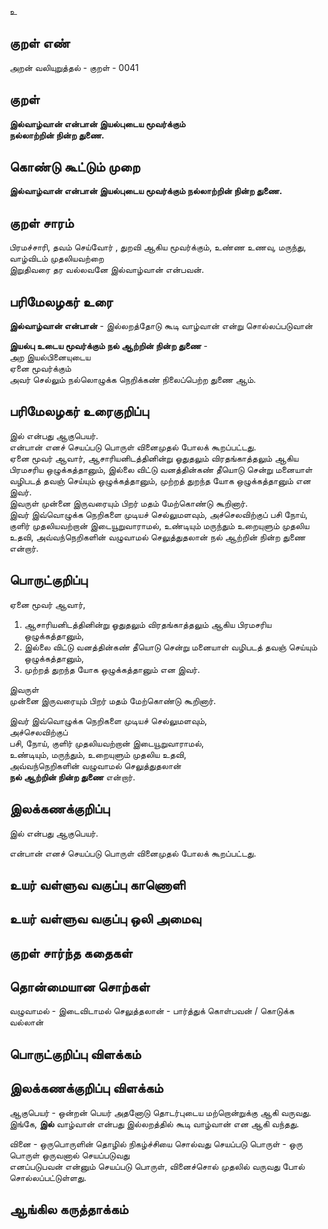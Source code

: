 உ

## குறள் எண் 

அறன் வலியுறுத்தல் - குறள் - 0041  

## குறள் 

**இல்வாழ்வான் என்பான் இயல்புடைய மூவர்க்கும்  
நல்லாற்றின் நின்ற துணை.** 

## கொண்டு கூட்டும் முறை

**இல்வாழ்வான் என்பான் இயல்புடைய மூவர்க்கும் நல்லாற்றின் நின்ற துணை.** 

## குறள் சாரம் 

பிரமச்சாரி, தவம் செய்வோர் , துறவி ஆகிய மூவர்க்கும், உண்ண உணவு, மருந்து, வாழ்விடம் முதலியவற்றை   
இறுதிவரை தர வல்லவனே இல்வாழ்வான் என்பவன்.

## பரிமேலழகர் உரை

**இல்வாழ்வான் என்பான்** - இல்லறத்தோடு கூடி வாழ்வான் என்று சொல்லப்படுவான்  

**இயல்பு உடைய மூவர்க்கும் நல் ஆற்றின் நின்ற துணை** -  
அற இயல்பினையுடைய  
ஏனை மூவர்க்கும்  
அவர் செல்லும் நல்லொழுக்க நெறிக்கண் நிலைப்பெற்ற துணை ஆம்.	

## பரிமேலழகர் உரைகுறிப்பு   

இல் என்பது ஆகுபெயர்.  
என்பான் எனச் செயப்படு பொருள் வினைமுதல் போலக் கூறப்பட்டது.  
ஏனை மூவர் ஆவார், ஆசாரியனிடத்தினின்று ஓதுதலும் விரதங்காத்தலும் ஆகிய பிரமசரிய ஒழுக்கத்தானும், இல்லை விட்டு வனத்தின்கண் தீயொடு சென்று மனையாள் வழிபடத் தவஞ் செய்யும் ஒழுக்கத்தானும், முற்றத் துறந்த யோக ஒழுக்கத்தானும் என இவர்.  
இவருள் முன்னை இருவரையும் பிறர் மதம் மேற்கொண்டு கூறினார்.  
இவர் இவ்வொழுக்க நெறிகளை முடியச் செல்லுமளவும், அச்செலவிற்குப் பசி நோய், குளிர் முதலியவற்றான் இடையூறுவாராமல், உண்டியும் மருந்தும் உறையுளும் முதலிய உதவி, அவ்வந்நெறிகளின் வழுவாமல் செலுத்துதலான் நல் ஆற்றின் நின்ற துணை என்றார். 

## பொருட்குறிப்பு 

ஏனை மூவர் ஆவார்,  
1. ஆசாரியனிடத்தினின்று ஓதுதலும் விரதங்காத்தலும் ஆகிய பிரமசரிய ஒழுக்கத்தானும்,  
2. இல்லை விட்டு வனத்தின்கண் தீயொடு சென்று மனையாள் வழிபடத் தவஞ் செய்யும் ஒழுக்கத்தானும்,  
3. முற்றத் துறந்த யோக ஒழுக்கத்தானும் என இவர்.  

இவருள்  
முன்னை இருவரையும் பிறர் மதம் மேற்கொண்டு கூறினார்.  

இவர் இவ்வொழுக்க நெறிகளை முடியச் செல்லுமளவும்,  
அச்செலவிற்குப்  
பசி, நோய், குளிர் முதலியவற்றான் இடையூறுவாராமல்,  
உண்டியும், மருந்தும், உறையுளும் முதலிய உதவி,  
அவ்வந்நெறிகளின் வழுவாமல் செலுத்துதலான்  
**நல் ஆற்றின் நின்ற துணை** என்றார்.  

## இலக்கணக்குறிப்பு  

இல் என்பது ஆகுபெயர்.  

என்பான் எனச் செயப்படு பொருள் வினைமுதல் போலக் கூறப்பட்டது.  

## உயர் வள்ளுவ வகுப்பு காணொளி


## உயர் வள்ளுவ வகுப்பு ஒலி அமைவு 

 
## குறள் சார்ந்த கதைகள் 


## தொன்மையான சொற்கள்

வழுவாமல் - இடைவிடாமல் 
செலுத்தலான் - பார்த்துக் கொள்பவன் / கொடுக்க வல்லான் 

## பொருட்குறிப்பு விளக்கம்


## இலக்கணக்குறிப்பு விளக்கம்

ஆகுபெயர் - ஒன்றன் பெயர் அதனோடு தொடர்புடைய மற்றொன்றுக்கு ஆகி வருவது.  
இங்கே, **இல்** வாழ்வான் என்பது இல்லறத்தில் கூடி வாழ்வான் என ஆகி வந்தது.

வினை - ஒருபொருளின் தொழில் நிகழ்ச்சியை சொல்வது 
செயப்படு பொருள் - ஒரு பொருள் ஒருவனால் செயப்படுவது  
எனப்படுபவன் என்னும் செயப்படு பொருள், வினைச்சொல் முதலில் வருவது போல் சொல்லப்பட்டுள்ளது.

## ஆங்கில கருத்தாக்கம் 


